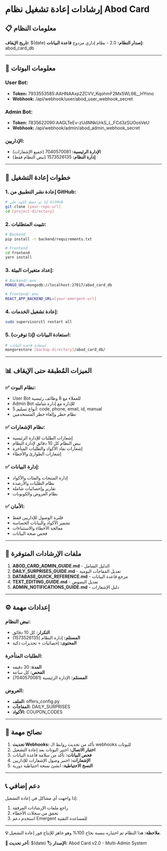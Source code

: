 # إرشادات إعادة تشغيل نظام Abod Card

## 📋 معلومات النظام

**تاريخ الإيقاف:** $(date)
**إصدار النظام:** 2.0 - نظام إداري مزدوج
**قاعدة البيانات:** abod_card_db

---

## 🔑 معلومات البوتات

### User Bot:
- **Token:** 7933553585:AAHNAAxp2ZCVV_KqohmF2Mx5WL66__HYnno
- **Webhook:** /api/webhook/user/abod_user_webhook_secret

### Admin Bot:
- **Token:** 7835622090:AAGLTeEv-zUdNNkUrkS_L_FCd3zSUOosVeU
- **Webhook:** /api/webhook/admin/abod_admin_webhook_secret

### الإداريين:
- **الإدارة الرئيسية:** 7040570081 (جميع الإشعارات)
- **إدارة النظام:** 1573526135 (نبض النظام فقط)

---

## 🔄 خطوات إعادة التشغيل

### 1. إعادة نشر التطبيق من GitHub:
```bash
# إذا تم حفظ الكود على GitHub
git clone [your-repo-url]
cd [project-directory]
```

### 2. تثبيت المتطلبات:
```bash
# Backend
pip install -r backend/requirements.txt

# Frontend  
cd frontend
yarn install
```

### 3. إعداد متغيرات البيئة:
```bash
# Backend/.env
MONGO_URL=mongodb://localhost:27017/abod_card_db

# Frontend/.env
REACT_APP_BACKEND_URL=[your-emergent-url]
```

### 4. إعادة تشغيل الخدمات:
```bash
sudo supervisorctl restart all
```

### 5. استعادة البيانات (إذا توفرت):
```bash
# استعادة قاعدة البيانات
mongorestore [backup-directory]/abod_card_db/
```

---

## 📊 الميزات المُطبقة حتى الإيقاف

### ✅ نظام البوت:
- User Bot للعملاء مع 8 وظائف رئيسية
- Admin Bot للإدارة مع إدارة شاملة
- 5 أنواع تسليم: code, phone, email, id, manual
- نظام حظر وإلغاء حظر المستخدمين

### ✅ نظام الإشعارات:
- إشعارات الطلبات للإدارة الرئيسية
- نبض النظام كل 10 دقائق لإدارة النظام
- إشعارات نفاد الأكواد والطلبات المتأخرة
- إشعارات الطوارئ والأخطاء

### ✅ إدارة البيانات:
- إدارة المنتجات والفئات والأكواد
- نظام الطلبات والأرصدة
- تقارير وإحصائيات شاملة
- نظام العروض والكوبونات

### ✅ الأمان:
- فلترة الوصول للإداريين فقط
- تشفير الأكواد والبيانات الحساسة
- معالجة الأخطاء والاستثناءات
- فحص صحة البيانات

---

## 📝 ملفات الإرشادات المتوفرة

1. **ABOD_CARD_ADMIN_GUIDE.md** - الدليل الشامل
2. **DAILY_SURPRISES_GUIDE.md** - تعديل المفاجآت اليومية
3. **DATABASE_QUICK_REFERENCE.md** - مرجع قاعدة البيانات  
4. **TEXT_EDITING_GUIDE.md** - تعديل النصوص
5. **ADMIN_NOTIFICATIONS_GUIDE.md** - دليل الإشعارات

---

## ⚙️ إعدادات مهمة

### نبض النظام:
- **التكرار:** كل 10 دقائق
- **المستلم:** إدارة النظام (1573526135)
- **المحتوى:** إحصائيات + تحذيرات ذكية

### الطلبات المتأخرة:
- **المدة:** 30 دقيقة
- **الفحص:** كل ساعة
- **المستلم:** الإدارة الرئيسية (7040570081)

### العروض:
- **الملف:** offers_config.py
- **المفاجآت:** DAILY_SURPRISES
- **الأكواد:** COUPON_CODES

---

## 🚨 نصائح مهمة

1. **تحديث Webhooks:** تأكد من تحديث روابط الـ webhooks للبوتات
2. **اختبار الاتصال:** اختبر البوتات بعد إعادة التشغيل
3. **فحص البيانات:** تأكد من سلامة قاعدة البيانات
4. **الإشعارات:** اختبر وصول الإشعارات للإداريين
5. **النسخ الاحتياطية:** انشئ نسخة احتياطية دورية

---

## 📞 دعم إضافي

إذا واجهت أي مشاكل في إعادة التشغيل:
1. راجع ملفات الإرشادات المرفقة
2. تحقق من سجلات الأخطاء
3. استخدم دعم Emergent للمساعدة التقنية

---

**💡 ملاحظة:** هذا النظام تم اختباره بنسبة نجاح 100% وهو جاهز للإنتاج فور إعادة التشغيل.

**📅 آخر تحديث:** $(date)
**🏷️ الإصدار:** Abod Card v2.0 - Multi-Admin System